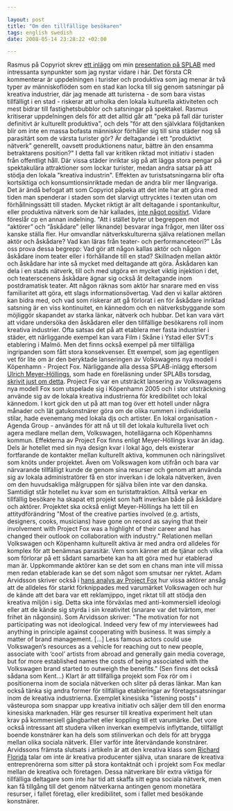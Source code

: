 ```yaml
--- 

layout: post
title: "Om den tillfällige besökaren" 
tags: english swedish 
date: 2008-05-14 23:28:22 +02:00 

---
```


Rasmus på Copyriot skrev [ett inlägg](http://copyriot.se/2008/05/12/grazonsteori/) om min [presentation på SPLAB](2008-05-11-splab-i-presentationen.html) med intressanta synpunkter som jag nystar vidare i här. Det första CR kommenterar är uppdelningen i turister och produktiva som jag menar är två typer av människoflöden som en stad kan locka till sig genom satsningar på kreativa industrier, där jag menade att turisterna - de som bara vistas tillfälligt i en stad - riskerar att urholka den lokala kulturella aktiviteten och mest bidrar till fastighetsbubblor och satsningar på spektakel. Rasmus kritiserar uppdelningen dels för att det alltid går att "peka på fall där turister definitivt är kulturellt produktiva", och dels "för att den självklara följdtanken blir om inte en massa bofasta människor förhåller sig till sina städer nog så parasitärt som de värsta turister gör? Är deltagande i ett “produktivt nätverk” generellt, oavsett produktionens natur, bättre än den ensamma betraktarens position?" I detta fall var kritiken riktad mot initiativ i staden från offentligt håll. Där vissa städer inriktar sig på att lägga stora pengar på spektakulära attraktioner som lockar turister, medan andra satsar på att stödja den lokala "kreativa industrin". Effekten av turistsatsningarna blir ofta kortsiktiga och konsumtionsinriktade medan de andra blir mer långvariga. Det är ändå befogat att som Copyriot påpeka att det inte har att göra med tiden man spenderar i staden som det slarvigt uttrycktes i texten utan om förhållningssätt till staden. Mycket riktigt är allt deltagande i spontankultur, eller produktiva nätverk som de här kallades, [inte något positivt](2008-05-13-splab-ii-diskussionen.html). Vidare föreslår cp en annan indelning. "Att i stället byter ut begreppen mot “aktörer” och “åskådare” (eller liknande) besvarar inga frågor, men låter oss kanske ställa fler. Hur omvandlar nätverkskulturerna själva relationen mellan aktör och åskådare? Vad kan läras från teater- och performanceteori?" Lås oss prova dessa begrepp: Vad gör att någon kallas aktör och någon åskådare inom teater eller i förhållande till en stad? Skillnaden mellan aktör och åskådare har inte så mycket med deltagande att göra. Åskådaren kan dela i en stads nätverk, till och med utgöra en mycket viktig injektion i det, och teaterscenens åskådare ägnar sig också åt deltagande inom postdramatisk teater. Att någon räknas som aktör har snarare med en viss familiaritet att göra, ett slags informationsövertag. Vad den vi kallar aktören kan bidra med, och vad som riskerar att gå förlorat i en för åskådare inriktad satsning är en viss kontinuitet, en kännedom och en nätverksbyggande som möjliggör skapandet av starka länkar, nätverk och hubbar. Det kan vara värt att vidare undersöka den åskådaren eller den tillfällige besökarens roll inom kreativa industrier. Ofta satsas det på att etablera mer fasta industrier i städer, ett närliggande exempel kan vara Film i Skåne i Ystad eller SVT:s etablering i Malmö. Men det finns också exempel på mer tillfälliga ingripanden som fått stora konsekvenser. Ett exempel, som jag egentligen vet för lite om är den beryktade lanseringen av Volkswagens nya modell i Köpenhamn - Project Fox. Närliggande alla dessa SPLAB-inlägg eftersom [Ulrich Meyer-Höllings](http://www.malmo.se/kulturbibliotek/spontanlab/68maj/ulrichmeyerhollings.4.253fd1321196b6029ac80004170.html), som hade en föreläsning under SPLABs torsdag, [skrivit just om detta](http://blog.neo-nomad.net/files/images/20070819/claus_meyer-h_paperfinal.pdf). Project Fox var en utsträckt lansering av Volkswagens nya modell Fox som utspelade sig i Köpenhamn 2005 och i stor utsträckning använde sig av de lokala kreativa industrierna för kredibilitet och lokal kännedom. I kort gick den ut på att man tog över ett hotell under några månader och lät gatukonstnärer göra om de olika rummen i individuella stilar, hade evenemang med lokala djs och artister. En lokal organisation - Agenda Group - användes för att nå ut till det lokala kulturella livet och agera medlare mellan dem, Volkswagen, hotellägarna och Köpenhamns kommun. Effekterna av Project Fox finns enligt Meyer-Höllings kvar än idag. Dels är hotellet med sin nya design kvar i lokal ägo, dels existerar fortfarande de kontakter mellan kulturellt aktiva, kommunen och näringslivet som knöts under projektet. Även om Volkswagen kom utifrån och bara var närvarande tillfälligt kunde de genom sina resurser och genom att använda sig av lokala administratörer få en stor inverkan i de lokala nätverken, även om den huvudsakliga målgruppen för själva bilen inte var den danska. Samtidigt står hotellet nu kvar som en turistattraktion. Alltså verkar en tillfällig besökare ha skapat ett projekt som haft inverkan både på åskådare och aktörer. Projektet ska också enligt Meyer-Höllings ha lett till en attitydförändring "Most of the creative parties involved (e.g. artists, designers, cooks, musicians) have gone on record as saying that their involvement with Project Fox was a highlight of their career and has changed their outlook on collaboration with industry." Relationen mellan Volkswagen och Köpenhamn kulturellt aktiva är med andra ord alldeles för komplex för att benämnas parasitär. Vem som känner att de tjänar och vilka som förlorar på ett sådant samarbete kan ha att göra med hur etablerad man är. Uppkommande aktörer kan se det som en chans man inte vill missa men redan etablerade kan se det som något som smutsar ner ryktet. Adam Arvidsson skriver också i [hans analys av Project Fox](http://www.ephemeraweb.org/journal/7-1/7-1arvidsson.pdf) hur vissa aktörer ansåg att de alldeles för starkt förknippades med varumärket Volkswagen och hur de kände att det bara var ett reklamjippo, inget riktat till att stödja den kreativa miljön i sig. Detta ska inte förväxlas med anti-kommersiell ideologi eller att de kände sig styrda i sin kreativitet (snarare var det tvärtom, mer frihet än någonsin). Som Arvidsson skriver: "The motivation for not participating was not ideological. Indeed very few of my interviewees had anything in principle against cooperating with business. It was simply a matter of brand management. [...] Less famous actors could use Volkswagen’s resources as a vehicle for reaching out to new people, associate with ‘cool’ artists from abroad and generally gain media coverage, but for more established names the costs of being associated with the Volkswagen brand started to outweigh the benefits." (Sen finns det också sådana som Kent...) Klart är att tillfälliga projekt som Fox rör om i positionerna inom de sociala nätverken och sliter på deras länkar. Man kan också tänka sig andra former för tillfälliga etableringar av företagssatsningar inom de kreativa industrierna. Exemplet kinesiska "listening posts" i västeuropa som snappar upp kreativa initiativ och säljer dem till den enorma kinesiska marknaden. Här ges resurser till kreativa experiment helt utan krav på kommersiell gångbarhet eller koppling till ett varumärke. Det vore också intressant att studera vilken inverkan exempelvis inflyttande, tillfälligt boende konstnärer kan ha dels som stilinverkan och dels för att brygga mellan olika sociala nätverk. Eller varför inte återvändande konstnärer. Arvidssons främsta slutsats i artikeln är att den kreativa klass som [Richard Florida](2007-06-09-unfinished-notes-on-richard-florida.html) talar om inte är kreativa producenter själva, utan snarare de kreativa entreprenörerna som sitter på stora kontaktnät och i projekt som Fox medlar mellan de kreativa och företagen. Dessa nätverkare blir extra viktiga för tillfälliga deltagare som inte har tid att skaffa sitt egna sociala nätverk, men kan få tillgång till det genom nätverkarna antingen genom monetära resurser, i fallet företag, eller kredibilitet, som i fallet med besökande konstnärer. 
